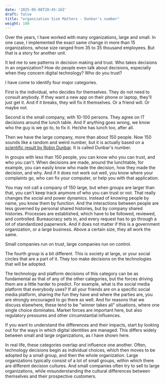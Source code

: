 ```yaml
---
date: '2025-05-08T20:45:16Z'
draft: false
title: "organization Size Matters - Dunbar's number"
weight: 100
---
```


Over the years, I have worked with many organizations, large and small.
In one case, I implemented the exact same change in more than 15 organizations, whose size ranged from 35 to 35 thousand employees.
But that is a story for another unit.

It led me to see patterns in decision making and trust.
Who takes decisions in an organization?
How do people even talk about decisions, especially when they concern digital technology?
Who do you trust?

I have come to identify four major categories.

First is the individual, who decides for themselves.
They do not need to consult anybody.
If they want a new app on their phone or laptop, they'll just get it.
And if it breaks, they will fix it themselves.
Or a friend will.
Or maybe not.

Second is the small company, with 10-100 persons.
They agree on IT decisions around the lunch table.
And if anything goes wrong, we know who the guy is we go to, to fix it.
He/she has lunch too, after all.

Then we have the large company, more than about 150 people.
Now 150 sounds like a random and weird number, but it is actually based on a [scientific result by Robin Dunbar](https://en.wikipedia.org/wiki/Dunbar%27s_number).
It is called Dunbar's number. 

In groups with less than 150 people, you can know who you can trust, and who you can't. 
When decisions are made, around the lunchtable, for example, you can easily know who made the decision, how they made the decision, and why.
And if it does not work out well, you know where your complaints go, who can fix your computer, or help you with that application.

You may not call a company of 150 large, but when groups are larger than that, you can't keep track anymore of who you can trust or not.
That really changes the social and power dynamics.
Instead of knowing people by name, you know them by function.
And the interactions between people are less governed by personal shared histories, but by company shared histories.
Processes are established, which have to be followed, reviewed, and controlled.
Bureaucracy sets in, and every request has to go through a lot of standardized paperwork.
And it does not matter if this is a government organization, or a large business.
Above a certain size, they all work the same.

Small companies run on trust, large companies run on control.

The fourth group is a bit different. This is society at large, or your social circles that are a part of it.
They too make decisions on the technologies that will be adopted.

The technology and platform decisions of this category can be as fundamental as that of any of the other categories, but the forces driving them are a little harder to predict.
For example, what is the social media platform that everybody uses?
If all your friends are on a specific social media platform, sharing the fun they have and where the parties are, you are strongly encouraged to go there as well.
And for reasons that we discuss elsewhere, these tend to be "winner takes all" situations, where one single choice dominates. 
Market forces are important here, but also regulatory pressures and other circumstantial influences.

If you want to understand the differences and their impacts, start by looking out for the ways in which digital identities are managed.
This differs widely between small and large organizations, as I have shown here.

In real life, these categories overlap and influence one another. Often, technology decisions begin as individual choices, which then moves to be adopted by a small group, and then the whole organization.
Large organizations typically consist of a lot of small groups, within which there are different decision cultures.
And small companies often try to sell to large organizations, while misunderstanding the cultural differences between themselves and their prospective customers.
